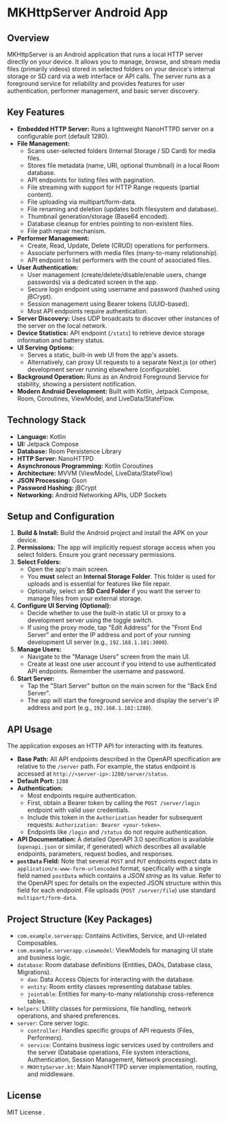 # MKHttpServer Android App

## Overview

MKHttpServer is an Android application that runs a local HTTP server directly on your device. It allows you to manage, browse, and stream media files (primarily videos) stored in selected folders on your device's internal storage or SD card via a web interface or API calls. The server runs as a foreground service for reliability and provides features for user authentication, performer management, and basic server discovery.

## Key Features

* **Embedded HTTP Server:** Runs a lightweight NanoHTTPD server on a configurable port (default 1280).
* **File Management:**
    * Scans user-selected folders (Internal Storage / SD Card) for media files.
    * Stores file metadata (name, URI, optional thumbnail) in a local Room database.
    * API endpoints for listing files with pagination.
    * File streaming with support for HTTP Range requests (partial content).
    * File uploading via multipart/form-data.
    * File renaming and deletion (updates both filesystem and database).
    * Thumbnail generation/storage (Base64 encoded).
    * Database cleanup for entries pointing to non-existent files.
    * File path repair mechanism.
* **Performer Management:**
    * Create, Read, Update, Delete (CRUD) operations for performers.
    * Associate performers with media files (many-to-many relationship).
    * API endpoint to list performers with the count of associated files.
* **User Authentication:**
    * User management (create/delete/disable/enable users, change passwords) via a dedicated screen in the app.
    * Secure login endpoint using username and password (hashed using jBCrypt).
    * Session management using Bearer tokens (UUID-based).
    * Most API endpoints require authentication.
* **Server Discovery:** Uses UDP broadcasts to discover other instances of the server on the local network.
* **Device Statistics:** API endpoint (`/stats`) to retrieve device storage information and battery status.
* **UI Serving Options:**
    * Serves a static, built-in web UI from the app's assets.
    * Alternatively, can proxy UI requests to a separate Next.js (or other) development server running elsewhere (configurable).
* **Background Operation:** Runs as an Android Foreground Service for stability, showing a persistent notification.
* **Modern Android Development:** Built with Kotlin, Jetpack Compose, Room, Coroutines, ViewModel, and LiveData/StateFlow.

## Technology Stack

* **Language:** Kotlin
* **UI:** Jetpack Compose
* **Database:** Room Persistence Library
* **HTTP Server:** NanoHTTPD
* **Asynchronous Programming:** Kotlin Coroutines
* **Architecture:** MVVM (ViewModel, LiveData/StateFlow)
* **JSON Processing:** Gson
* **Password Hashing:** jBCrypt
* **Networking:** Android Networking APIs, UDP Sockets

## Setup and Configuration

1.  **Build & Install:** Build the Android project and install the APK on your device.
2.  **Permissions:** The app will implicitly request storage access when you select folders. Ensure you grant necessary permissions.
3.  **Select Folders:**
    * Open the app's main screen.
    * You **must** select an **Internal Storage Folder**. This folder is used for uploads and is essential for features like file repair.
    * Optionally, select an **SD Card Folder** if you want the server to manage files from your external storage.
4.  **Configure UI Serving (Optional):**
    * Decide whether to use the built-in static UI or proxy to a development server using the toggle switch.
    * If using the proxy mode, tap "Edit Address" for the "Front End Server" and enter the IP address and port of your running development UI server (e.g., `192.168.1.101:3000`).
5.  **Manage Users:**
    * Navigate to the "Manage Users" screen from the main UI.
    * Create at least one user account if you intend to use authenticated API endpoints. Remember the username and password.
6.  **Start Server:**
    * Tap the "Start Server" button on the main screen for the "Back End Server".
    * The app will start the foreground service and display the server's IP address and port (e.g., `192.168.1.102:1280`).

## API Usage

The application exposes an HTTP API for interacting with its features.

* **Base Path:** All API endpoints described in the OpenAPI specification are relative to the `/server` path. For example, the status endpoint is accessed at `http://<server-ip>:1280/server/status`.
* **Default Port:** `1280`
* **Authentication:**
    * Most endpoints require authentication.
    * First, obtain a Bearer token by calling the `POST /server/login` endpoint with valid user credentials.
    * Include this token in the `Authorization` header for subsequent requests: `Authorization: Bearer <your-token>`.
    * Endpoints like `/login` and `/status` do not require authentication.
* **API Documentation:** A detailed OpenAPI 3.0 specification is available (`openapi.json` or similar, if generated) which describes all available endpoints, parameters, request bodies, and responses.
* **`postData` Field:** Note that several `POST` and `PUT` endpoints expect data in `application/x-www-form-urlencoded` format, specifically with a single field named `postData` which contains a *JSON string* as its value. Refer to the OpenAPI spec for details on the expected JSON structure within this field for each endpoint. File uploads (`POST /server/file`) use standard `multipart/form-data`.

## Project Structure (Key Packages)

* `com.example.serverapp`: Contains Activities, Service, and UI-related Composables.
* `com.example.serverapp.viewmodel`: ViewModels for managing UI state and business logic.
* `database`: Room database definitions (Entities, DAOs, Database class, Migrations).
    * `dao`: Data Access Objects for interacting with the database.
    * `entity`: Room entity classes representing database tables.
    * `jointable`: Entities for many-to-many relationship cross-reference tables.
* `helpers`: Utility classes for permissions, file handling, network operations, and shared preferences.
* `server`: Core server logic.
    * `controller`: Handles specific groups of API requests (Files, Performers).
    * `service`: Contains business logic services used by controllers and the server (Database operations, File system interactions, Authentication, Session Management, Network processing).
    * `MKHttpServer.kt`: Main NanoHTTPD server implementation, routing, and middleware.

## License
MIT License
.
